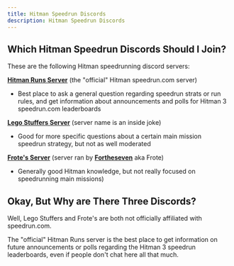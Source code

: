 ```yaml
---
title: Hitman Speedrun Discords
description: Hitman Speedrun Discords
---
```


## Which Hitman Speedrun Discords Should I Join?

These are the following Hitman speedrunning discord servers:

**[Hitman Runs Server](https://discord.com/invite/E45wUBnxBT)** (the "official" Hitman speedrun.com server)

- Best place to ask a general question regarding speedrun strats or run rules, and get information about announcements and polls for Hitman 3 speedrun.com leaderboards

**[Lego Stuffers Server](https://discord.gg/WvGmnFcpVM)** (server name is an inside joke)

- Good for more specific questions about a certain main mission speedrun strategy, but not as well moderated

**[Frote's Server](https://discord.com/invite/kVMBEZA)** (server ran by **[Fortheseven](https://www.speedrun.com/user/Fortheseven)** aka Frote)

- Generally good Hitman knowledge, but not really focused on speedrunning main missions)

## Okay, But Why are There Three Discords?

Well, Lego Stuffers and Frote's are both not officially affiliated with speedrun.com.

The "official" Hitman Runs server is the best place to get information on future announcements or polls regarding the Hitman 3 speedrun leaderboards, even if people don't chat here all that much.
